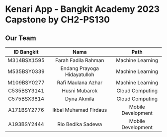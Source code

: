# Kenari App - Bangkit Academy 2023 Capstone by CH2-PS130

## Our Team
|          ID Bangkit         | Nama |       Path       |
|:---------------------:|:----------:|:----------------:|
|    M314BSX1595      |  Farah Fadila Rahman  |      Machine Learning     |
|   M535BSY0339    |  Endang Prayoga Hidayatulloh  |  Machine Learning |
|  M109BSY0277  |  Rafi Maulana Azhar  | Machine Learning |
|  C535BSY3141  |  Husni Mubarok  | Cloud Computing |
|  C575BSX3814  |  Dyna Akmila  |  Cloud Computing |
|    A171BSY2776      |  Ikbal Muhamad Firdaus  |      Mobile Development     |
|    A193BSY2444      |  Rio Bedika Sadewa  |      Mobile Development     |